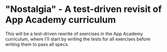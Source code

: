 # "Nostalgia" - A test-driven revisit of App Academy curriculum

This will be a test-driven rewrite of exercises in the App Academy curriculum,
where I'll start by writing the tests for all exercises before writing them to
pass all specs.